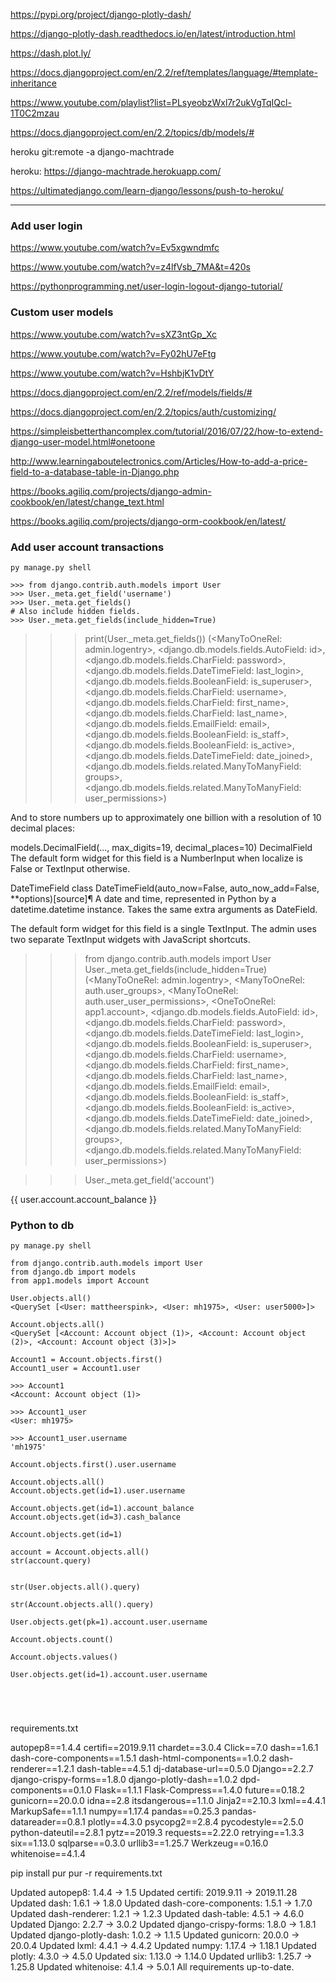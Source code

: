 https://pypi.org/project/django-plotly-dash/

https://django-plotly-dash.readthedocs.io/en/latest/introduction.html

https://dash.plot.ly/

https://docs.djangoproject.com/en/2.2/ref/templates/language/#template-inheritance

https://www.youtube.com/playlist?list=PLsyeobzWxl7r2ukVgTqIQcl-1T0C2mzau

https://docs.djangoproject.com/en/2.2/topics/db/models/#


heroku git:remote -a django-machtrade

heroku: https://django-machtrade.herokuapp.com/

https://ultimatedjango.com/learn-django/lessons/push-to-heroku/

---

### Add user login

https://www.youtube.com/watch?v=Ev5xgwndmfc

https://www.youtube.com/watch?v=z4lfVsb_7MA&t=420s

https://pythonprogramming.net/user-login-logout-django-tutorial/

### Custom user models

https://www.youtube.com/watch?v=sXZ3ntGp_Xc

https://www.youtube.com/watch?v=Fy02hU7eFtg

https://www.youtube.com/watch?v=HshbjK1vDtY

https://docs.djangoproject.com/en/2.2/ref/models/fields/#

https://docs.djangoproject.com/en/2.2/topics/auth/customizing/

https://simpleisbetterthancomplex.com/tutorial/2016/07/22/how-to-extend-django-user-model.html#onetoone

http://www.learningaboutelectronics.com/Articles/How-to-add-a-price-field-to-a-database-table-in-Django.php

https://books.agiliq.com/projects/django-admin-cookbook/en/latest/change_text.html

https://books.agiliq.com/projects/django-orm-cookbook/en/latest/


### Add user account transactions
```
py manage.py shell

>>> from django.contrib.auth.models import User
>>> User._meta.get_field('username')
>>> User._meta.get_fields()
# Also include hidden fields.
>>> User._meta.get_fields(include_hidden=True)
```
>>> print(User._meta.get_fields())
(<ManyToOneRel: admin.logentry>, <django.db.models.fields.AutoField: id>, <django.db.models.fields.CharField: password>, <django.db.models.fields.DateTimeField: last_login>, <django.db.models.fields.BooleanField: is_superuser>, <django.db.models.fields.CharField: username>, <django.db.models.fields.CharField: first_name>, <django.db.models.fields.CharField: last_name>, <django.db.models.fields.EmailField: email>, <django.db.models.fields.BooleanField: is_staff>, <django.db.models.fields.BooleanField: is_active>, <django.db.models.fields.DateTimeField: date_joined>, <django.db.models.fields.related.ManyToManyField: groups>, <django.db.models.fields.related.ManyToManyField: user_permissions>)

And to store numbers up to approximately one billion with a resolution of 10 decimal places:

models.DecimalField(..., max_digits=19, decimal_places=10)
DecimalField
The default form widget for this field is a NumberInput when localize is False or TextInput otherwise.

DateTimeField
class DateTimeField(auto_now=False, auto_now_add=False, **options)[source]¶
A date and time, represented in Python by a datetime.datetime instance. Takes the same extra arguments as DateField.

The default form widget for this field is a single TextInput. The admin uses two separate TextInput widgets with JavaScript shortcuts.

>>> from django.contrib.auth.models import User
>>> User._meta.get_fields(include_hidden=True)
(<ManyToOneRel: admin.logentry>, <ManyToOneRel: auth.user_groups>, <ManyToOneRel: auth.user_user_permissions>, <OneToOneRel: app1.account>, <django.db.models.fields.AutoField: id>, <django.db.models.fields.CharField: password>, <django.db.models.fields.DateTimeField: last_login>, <django.db.models.fields.BooleanField: is_superuser>, <django.db.models.fields.CharField: username>, <django.db.models.fields.CharField: first_name>, <django.db.models.fields.CharField: last_name>, <django.db.models.fields.EmailField: email>, <django.db.models.fields.BooleanField: is_staff>, <django.db.models.fields.BooleanField: is_active>, <django.db.models.fields.DateTimeField: date_joined>, <django.db.models.fields.related.ManyToManyField: groups>, <django.db.models.fields.related.ManyToManyField: user_permissions>)

>>> User._meta.get_field('account')

{{ user.account.account_balance }}

### Python to db
```
py manage.py shell

from django.contrib.auth.models import User
from django.db import models
from app1.models import Account

User.objects.all()
<QuerySet [<User: mattheerspink>, <User: mh1975>, <User: user5000>]>

Account.objects.all()
<QuerySet [<Account: Account object (1)>, <Account: Account object (2)>, <Account: Account object (3)>]>

Account1 = Account.objects.first()
Account1_user = Account1.user

>>> Account1
<Account: Account object (1)>

>>> Account1_user
<User: mh1975>

>>> Account1_user.username
'mh1975'

Account.objects.first().user.username

Account.objects.all()
Account.objects.get(id=1).user.username

Account.objects.get(id=1).account_balance
Account.objects.get(id=3).cash_balance    

Account.objects.get(id=1)

account = Account.objects.all()
str(account.query)


str(User.objects.all().query)

str(Account.objects.all().query)

User.objects.get(pk=1).account.user.username

Account.objects.count()

Account.objects.values()

User.objects.get(id=1).account.user.username





```

requirements.txt

autopep8==1.4.4
certifi==2019.9.11
chardet==3.0.4
Click==7.0
dash==1.6.1
dash-core-components==1.5.1
dash-html-components==1.0.2
dash-renderer==1.2.1
dash-table==4.5.1
dj-database-url==0.5.0
Django==2.2.7
django-crispy-forms==1.8.0
django-plotly-dash==1.0.2
dpd-components==0.1.0
Flask==1.1.1
Flask-Compress==1.4.0
future==0.18.2
gunicorn==20.0.0
idna==2.8
itsdangerous==1.1.0
Jinja2==2.10.3
lxml==4.4.1
MarkupSafe==1.1.1
numpy==1.17.4
pandas==0.25.3
pandas-datareader==0.8.1
plotly==4.3.0
psycopg2==2.8.4
pycodestyle==2.5.0
python-dateutil==2.8.1
pytz==2019.3
requests==2.22.0
retrying==1.3.3
six==1.13.0
sqlparse==0.3.0
urllib3==1.25.7
Werkzeug==0.16.0
whitenoise==4.1.4

pip install pur
pur -r requirements.txt

Updated autopep8: 1.4.4 -> 1.5
Updated certifi: 2019.9.11 -> 2019.11.28
Updated dash: 1.6.1 -> 1.8.0
Updated dash-core-components: 1.5.1 -> 1.7.0
Updated dash-renderer: 1.2.1 -> 1.2.3
Updated dash-table: 4.5.1 -> 4.6.0
Updated Django: 2.2.7 -> 3.0.2
Updated django-crispy-forms: 1.8.0 -> 1.8.1
Updated django-plotly-dash: 1.0.2 -> 1.1.5
Updated gunicorn: 20.0.0 -> 20.0.4
Updated lxml: 4.4.1 -> 4.4.2
Updated numpy: 1.17.4 -> 1.18.1
Updated plotly: 4.3.0 -> 4.5.0
Updated six: 1.13.0 -> 1.14.0
Updated urllib3: 1.25.7 -> 1.25.8
Updated whitenoise: 4.1.4 -> 5.0.1
All requirements up-to-date.